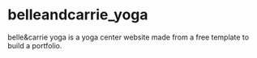 # belleandcarrie_yoga
belle&amp;carrie yoga is a yoga center website made from a free template to build a portfolio.
